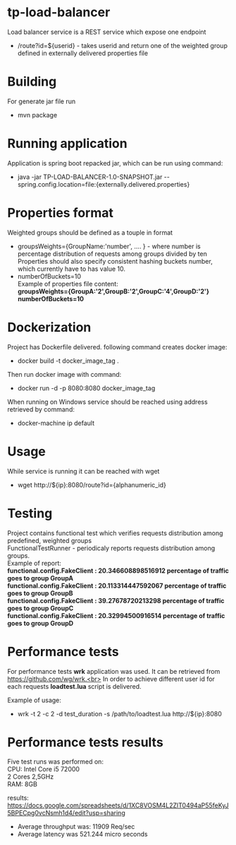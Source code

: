 # tp-load-balancer

Load balancer service is a REST service which expose one endpoint </br>
* /route?id=${userid} - takes userid and return one of the weighted group defined in externally delivered properties file <br>

# Building
For generate jar file run<br>
- mvn package

# Running application

Application is spring boot repacked jar, which can be run using command:
* java -jar TP-LOAD-BALANCER-1.0-SNAPSHOT.jar --spring.config.location=file:{externally.delivered.properties}

# Properties format
Weighted groups should be defined as a touple in format
- groupsWeights={GroupName:'number', .... } - where number is percentage distribution of requests among groups divided by ten <br>
Properties should also specify consistent hashing buckets number, which currently have to has value 10.
- numberOfBuckets=10 <br>
Example of properties file content:<br>
<b>groupsWeights={GroupA:'2',GroupB:'2',GroupC:'4',GroupD:'2'}<br>
numberOfBuckets=10</b>

# Dockerization
Project has Dockerfile delivered. following command creates docker image:
* docker build -t docker_image_tag . <br>

Then run docker image with command:
- docker run -d -p 8080:8080 docker_image_tag <br>

When running on Windows service should be reached using address retrieved by command:
-  docker-machine ip default

# Usage
While service is running it can be reached with wget
- wget http://${ip}:8080/route?id={alphanumeric_id}

# Testing
Project contains functional test which verifies requests distribution among predefined, weighted groups <br>
FunctionalTestRunner - periodicaly reports requests distribution among groups. <br>
Example of report:<br>
<b>
functional.config.FakeClient : 20.346608898516912 percentage of traffic goes to group GroupA <br>
functional.config.FakeClient : 20.113314447592067 percentage of traffic goes to group GroupB <br>
functional.config.FakeClient : 39.27678720213298 percentage of traffic goes to group GroupC <br>
functional.config.FakeClient : 20.32994500916514 percentage of traffic goes to group GroupD <br>
</b>

# Performance tests
For performance tests <b>wrk</b> application was used. It can be retrieved from https://github.com/wg/wrk.<br>
In order to achieve different user id for each requests <b>loadtest.lua</b> script is delivered.<br>

Example of usage:
- wrk -t 2 -c 2 -d test_duration -s /path/to/loadtest.lua http://${ip}:8080</br>
    
# Performance tests results

Five test runs was performed on:<br>
CPU: Intel Core i5 72000<br>
     2 Cores 2,5GHz<br>
RAM: 8GB<br>

results:  https://docs.google.com/spreadsheets/d/1XC8VOSM4L2ZlT0494aP55feKyJ5BPECpg0vcNsmh1d4/edit?usp=sharing <br>

- Average throughput was: 11909 Req/sec 
- Average latency was 521.244 micro seconds

  






